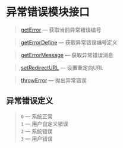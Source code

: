 异常错误模块接口
================

> [getError](http://git.oschina.net/gaoxiang/SE-For-ASP/tree/master/Docs/Api/Error/getError.md) &mdash; 获取当前异常错误编号

> [getErrorDefine](http://git.oschina.net/gaoxiang/SE-For-ASP/tree/master/Docs/Api/Error/getErrorDefine.md) &mdash; 获取异常错误编号定义

> [getErrorMessage](http://git.oschina.net/gaoxiang/SE-For-ASP/tree/master/Docs/Api/Error/getErrorMessage.md) &mdash; 获取异常错误消息

> [setRedirectURL](http://git.oschina.net/gaoxiang/SE-For-ASP/tree/master/Docs/Api/Error/setRedirectURL.md) &mdash; 设置重定向URL

> [throwError](http://git.oschina.net/gaoxiang/SE-For-ASP/tree/master/Docs/Api/Error/throwError.md) &mdash; 抛出异常错误

异常错误定义
------------
> `0` &mdash; 系统正常  
> `1` &mdash; 用户自定义错误  
> `2` &mdash; 系统错误  
> `3` &mdash; 用户错误